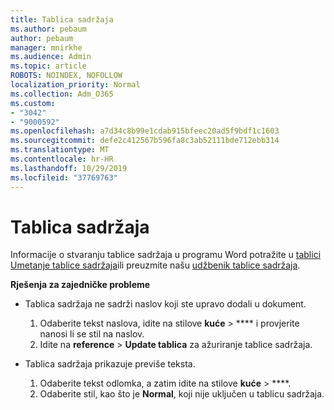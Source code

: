 ```yaml
---
title: Tablica sadržaja
ms.author: pebaum
author: pebaum
manager: mnirkhe
ms.audience: Admin
ms.topic: article
ROBOTS: NOINDEX, NOFOLLOW
localization_priority: Normal
ms.collection: Adm_O365
ms.custom:
- "3042"
- "9000592"
ms.openlocfilehash: a7d34c8b99e1cdab915bfeec20ad5f9bdf1c1603
ms.sourcegitcommit: defe2c412567b596fa8c3ab52111bde712ebb314
ms.translationtype: MT
ms.contentlocale: hr-HR
ms.lasthandoff: 10/29/2019
ms.locfileid: "37769763"
---
```

# <a name="table-of-contents"></a>Tablica sadržaja

Informacije o stvaranju tablice sadržaja u programu Word potražite u [tablici Umetanje tablice sadržaja](https://support.office.com/article/882e8564-0edb-435e-84b5-1d8552ccf0c0)ili preuzmite našu [udžbenik tablice sadržaja](https://go.microsoft.com/fwlink/?linkid=2065106).

**Rješenja za zajedničke probleme**

- Tablica sadržaja ne sadrži naslov koji ste upravo dodali u dokument.
  1. Odaberite tekst naslova, idite na stilove **kuće** > **** i provjerite nanosi li se stil na naslov.
  2. Idite na **reference** > **Update tablica** za ažuriranje tablice sadržaja.

- Tablica sadržaja prikazuje previše teksta. 
  1. Odaberite tekst odlomka, a zatim idite na stilove **kuće** > ****.
  2. Odaberite stil, kao što je **Normal**, koji nije uključen u tablicu sadržaja.